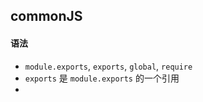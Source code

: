 ## commonJS
#### 语法
- `module.exports`, `exports`, `global`, `require`
- `exports` 是 `module.exports` 的一个引用
- 